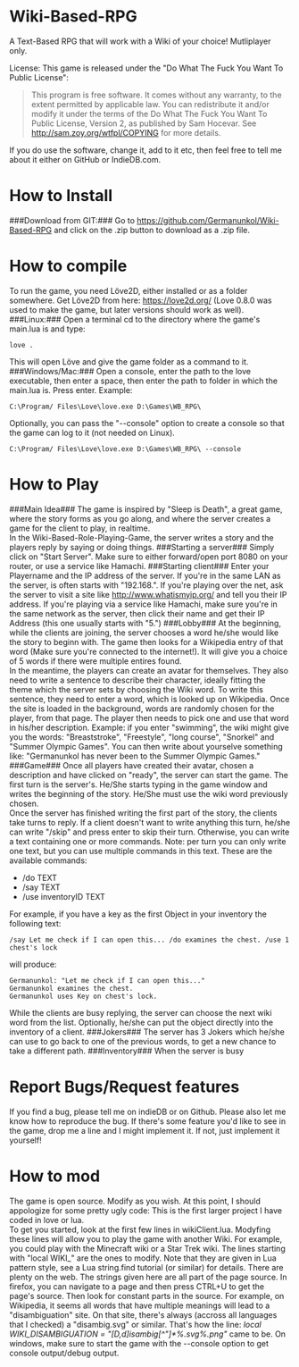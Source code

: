Wiki-Based-RPG
==============

A Text-Based RPG that will work with a Wiki of your choice! Mutliplayer only.

License:
This game is released under the "Do What The Fuck You Want To Public License":  

> This program is free software. It comes without any warranty, to
the extent permitted by applicable law. You can redistribute it
and/or modify it under the terms of the Do What The Fuck You Want
To Public License, Version 2, as published by Sam Hocevar. See
http://sam.zoy.org/wtfpl/COPYING for more details.

If you do use the software, change it, add to it etc, then feel free to tell me about it either on GitHub or IndieDB.com.


How to Install
================
###Download from GIT:###
Go to https://github.com/Germanunkol/Wiki-Based-RPG and click on the .zip button to download as a .zip file.

How to compile
================
To run the game, you need L&ouml;ve2D, either installed or as a folder somewhere.
Get L&ouml;ve2D from here: https://love2d.org/ (Love 0.8.0 was used to make the game, but later versions should work as well).
###Linux:###
Open a terminal cd to the directory where the game's main.lua is and type:

	love .

This will open L&ouml;ve and give the game folder as a command to it.
###Windows/Mac:###
Open a console, enter the path to the love executable, then enter a space, then enter the path to folder in which the main.lua is. Press enter. Example:

	C:\Program/ Files\Love\love.exe D:\Games\WB_RPG\

Optionally, you can pass the "--console" option to create a console so that the game can log to it (not needed on Linux).

	C:\Program/ Files\Love\love.exe D:\Games\WB_RPG\ --console

How to Play
================

###Main Idea###
The game is inspired by "Sleep is Death", a great game, where the story forms as you go along, and where the server creates a game for the client to play, in realtime.  
In the Wiki-Based-Role-Playing-Game, the server writes a story and the players reply by saying or doing things.
###Starting a server###
Simply click on "Start Server". Make sure to either forward/open port 8080 on your router, or use a service like Hamachi.
###Starting client###
Enter your Playername and the IP address of the server. If you're in the same LAN as the server, is often starts with "192.168.". If you're playing over the net, ask the server to visit a site like http://www.whatismyip.org/ and tell you their IP address. If you're playing via a service like Hamachi, make sure you're in the same network as the server, then click their name and get their IP Address (this one usually starts with "5.")
###Lobby###
At the beginning, while the clients are joining, the server chooses a word he/she would like the story to beginn with. The game then looks for a Wikipedia entry of that word (Make sure you're connected to the internet!). It will give you a choice of 5 words if there were multiple entires found.  
In the meantime, the players can create an avatar for themselves. They also need to write a sentence to describe their character, ideally fitting the theme which the server sets by choosing the Wiki word. To write this sentence, they need to enter a word, which is looked up on Wikipedia. Once the site is loaded in the background, words are randomly chosen for the player, from that page. The player then needs to pick one and use that word in his/her description. Example: if you enter "swimming", the wiki might give you the words: "Breaststroke", "Freestyle", "long course", "Snorkel" and "Summer Olympic Games". You can then write about yourselve something like: "Germanunkol has never been to the Summer Olympic Games."
###Game###
Once all players have created their avatar, chosen a description and have clicked on "ready", the server can start the game. The first turn is the server's. He/She starts typing in the game window and writes the beginning of the story. He/She must use the wiki word previously chosen.  
Once the server has finished writing the first part of the story, the clients take turns to reply. If a client doesn't want to write anything this turn, he/she can write "/skip" and press enter to skip their  turn. Otherwise, you can write a text containing one or more commands. Note: per turn you can only write one text, but you can use multiple commands in this text. These are the available commands:

- /do TEXT
- /say TEXT
- /use inventoryID TEXT

For example, if you have a key as the first Object in your inventory the following text:

	/say Let me check if I can open this... /do examines the chest. /use 1 chest's lock
	
will produce:

	Germanunkol: "Let me check if I can open this..."
	Germanunkol examines the chest.
	Germanunkol uses Key on chest's lock.

While the clients are busy replying, the server can choose the next wiki word from the list. Optionally, he/she can put the object directly into the inventory of a client.
###Jokers###
The server has 3 Jokers which he/she can use to go back to one of the previous words, to get a new chance to take a different path.
###Inventory###
When the server is busy 

Report Bugs/Request features
================

If you find a bug, please tell me on indieDB or on Github. Please also let me know how to reproduce the bug.
If there's some feature you'd like to see in the game, drop me a line and I might implement it. If not, just implement it yourself!

How to mod
================

The game is open source. Modify as you wish. At this point, I should appologize for some pretty ugly code: This is the first larger project I have coded in love or lua.  
To get you started, look at the first few lines in wikiClient.lua. Modyfing these lines will allow you to play the game with another Wiki. For example, you could play with the Minecraft wiki or a Star Trek wiki.
The lines starting with "local WIKI\_" are the ones to modify. Note that they are given in Lua pattern style, see a Lua string.find tutorial (or similar) for details. There are plenty on the web. The strings given here are all part of the page source. In firefox, you can navigate to a page and then press CTRL+U to get the page's source. Then look for constant parts in the source. For example, on Wikipedia, it seems all words that have multiple meanings will lead to a "disambiguation" site. On that site, there's always (accross all languages that I checked) a "disambig.svg" or similar. That's how the line:
_local WIKI_DISAMBIGUATION = "\[D,d\]isambig\[^\"\]*%.svg%.png"_ came to be.
On windows, make sure to start the game with the --console option to get console output/debug output.
